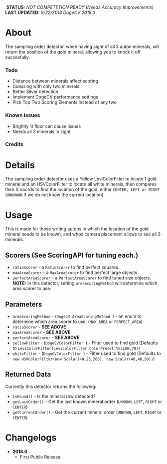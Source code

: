 ![]()
**STATUS:** _NOT COMPETETION READY (Needs Accuracy Improvements)_   
**LAST UPDATED:** _9/22/2018 DogeCV 2018.0_

# About
The sampling order detector, when having sight of all 3 auton minerals, will return the position of the gold mineral, allowing you to knock it off succesfully.

### Todo
- Distance between minerals affect scoring
- Guessing with only two minerals
- Better Silver detection
- Implement DogeCV performance settings
- Pick Top Two Scoring Elements instead of any two
### Known Issues
- Brightly lit floor can cause issues
- Needs all 3 minerals in sight
### Credits

# Details
The sampling order detector uses a Yellow LeviColorFilter to locate 1 gold mineral and an HSVColorFilter to locate all white minerals, then compares their X coords to find the location of the gold, either `CENTER, LEFT or RIGHT` (`UNKNWON` if we do not know the current location)`

# Usage
This is made for those writing autons in which the location of the gold mineral needs to be known, and whos camera placement allows to see all 3 minerals.

## Scorers (See ScoringAPI for tuning each.)
- `ratioScorer` - a `RatioScorer` to find perfect squares.
- `maxAreaScorer` - a `MaxAreaScorer` to find perfect large objects
- `perfectAreaScorer` - a `PerfectAreaScorer` to find tuned size objects.
**NOTE:** In this detector, setting `areaScoringMethod` will determine which area scorer to use. 

## Parameters
- `areaScoringMethod` - (`DogeCV.AreaScoringMethod `) - an enum to determine which area scorer to use. (`MAX_AREA` or `PERFECT_AREA`)
- `ratioScorer` - **SEE ABOVE**
- `maxAreaScorer` - **SEE ABOVE**
- `perfectAreaScorer` -  **SEE ABOVE**
- `yellowFilter` - (`DogeCVColorFilter `) - Filter used to find gold (Defaults to `LeviColorFilter(LeviColorFilter.ColorPreset.YELLOW,70)`)
- `whiteFilter` - (`DogeCVColorFilter `) - Filter used to find gold (Defaults to `new HSVColorFilter(new Scalar(40,25,200), new Scalar(40,40,50))`)

## Returned Data
Currently this detector returns the following:
- `isFound()` - Is the mineral row detected?
- `getLastOrder()` - Get the last known mineral order (`UNKOWN`, `LEFT`, `RIGHT` or `CENTER`)
- `getCurrentOrder()` -  Get the current mineral order (`UNKOWN`, `LEFT`, `RIGHT` or `CENTER`)

# Changelogs
- **2018.0**
  - First Public Release.